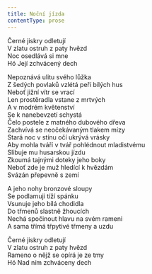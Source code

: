 ```yaml
---
title: Noční jízda
contentType: prose
---
```


<section>

Černé jiskry odletují  
V zlatu ostruh z paty hvězd  
Noc osedlává si mne  
Hó Její zchvácený dech

Nepoznává ulitu svého lůžka  
Z šedých povlaků vzlétá peří bílých hus  
Neboť jižní vítr se vrací  
Len prostěradla vstane z mrtvých  
A v modrém květenství  
Se k nanebevzetí schystá  
Čelo postele z matného dubového dřeva  
Zachvívá se neočekávaným tlakem mízy  
Stará noc v stínu očí ukrývá vrásky  
Aby mohla tváří v tvář pohlédnout mladistvému  
Slibuje mu husarskou jízdu  
Zkoumá tajnými doteky jeho boky  
Neboť zde je muž hledící k hvězdám  
Svázán přepevně s zemí

A jeho nohy bronzové sloupy  
Se podlamuji tíží spánku  
Vsunuje jeho bílá chodidla  
Do třmenů slastně žhoucích  
Nechá spočinout hlavu na svém rameni  
A sama třímá třpytivé třmeny a uzdu

Černé jiskry odletují  
V zlatu ostruh z paty hvězd  
Rameno o nějž se opírá je ze tmy  
Hó Nad ním zchváceny dech

</section>
